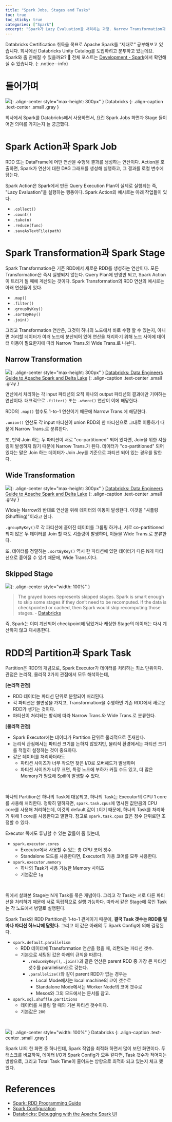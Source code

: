 ```yaml
---
title: "Spark Jobs, Stages and Tasks"
toc: true
toc_sticky: true
categories: ["Spark"]
excerpt: "Spark가 Lazy Evaluation을 처리하는 과정. Narrow Transformation과 Wide Transformation. RDD Partition과 Spark Task에 대해."
---
```


Databricks Certification 취득을 목표로 Apache Spark를 “제대로” 공부해보고 있습니다. 회사에선 Databricks Unity Catalog를 도입하려고 분투하고 있는데요. Spark와 좀 친해질 수 있을까요? 🎇 전체 포스트는 [Development - Spark](/topic/development#apache-spark)에서 확인해실 수 있습니다.
{: .notice--info}

# 들어가며

![](/images/development/spark/databricks-spark-jobs.png){: .align-center style="max-height: 300px" }
Databricks
{: .align-caption .text-center .small .gray }

회사에서 Spark를 Databricks에서 사용하면서, 요런 Spark Jobs 화면과 Stage 들이 어떤 의미를 가지는지 늘 궁금했다.


# Spark Action과 Spark Job

RDD 또는 DataFrame에 어떤 연산을 수행해 결과를 생성하는 연산이다. Action을 호출하면, Spark가 연산에 대한 DAG 그래프를 생성해 실행하고, 그 결과를 로컬 변수에 담는다.

Spark Action은 Spark에서 만든 Query Execution Plan이 실제로 실행되는 즉, "Lazy Evaluation"을 실행하는 행동이다. Spark Action의 예시로는 아래 작업들이 있다.

- `.collect()`
- `.count()`
- `.take(n)`
- `.reduce(func)`
- `.saveAsTextFile(path)`

# Spark Transformation과 Spark Stage

Spark Transformation은 기존 RDD에서 새로운 RDD를 생성하는 연산이다. 모든 Transformation은 즉시 실행되지 않는다. Query Plan에 반영만 되고, Spark Action이 트리거 될 때에 계산되는 것이다. Spark Transformation의 RDD 연산의 예시로는 아래 연산들이 있다.

- `.map()`
- `.filter()`
- `.groupByKey()`
- `.sortByKey()`
- `.join()`

그리고 Transformation 연산은, 그것이 하나의 노드에서 바로 수행 할 수 있는지, 아니면 처리할 데이터가 여러 노드에 분산되어 있어 연산을 처리하기 위해 노드 사이에 데이터 이동이 필요한지에 따라 Narrow Trans.와 Wide Trans.로 나뉜다.

## Narrow Transformation

![](/images/development/spark/narrow-transformation.png){: .align-center style="max-height: 300px" }
[Databricks: Data Engineers Guide to Apache Spark and Delta Lake](https://www.databricks.com/resources/ebook/the-data-engineers-guide-to-apache-spark-and-delta-lake)
{: .align-caption .text-center .small .gray }

연산에서 처리하는 각 input 파티션의 오직 하나의 output 파티션의 결과에만 기여하는 연산이다. 대표적으로 `.filter()` 또는 `.where()` 연산이 이에 해당한다.

RDD의 `.map()` 함수도 1-to-1 연산이기 때문에 Narrow Trans.에 해당한다.

`.union()` 연산도 각 input 파티션이 union RDD의 한 파티션으로 그대로 이동하기 때문에 Narrow Trans.로 분류한다.

또, 만약 Join 하는 두 파티션이 서로 "co-partitioned" 되어 있다면, Join을 위한 셔플링이 발생하지 않기 때문에 Narrow Trans.가 된다. 데이터가 "co-partitioned" 되어 있다는 말은 Join 하는 데이터가 Join Jey를 기준으로 파티션 되어 있는 경우를 말한다.

## Wide Transformation

![](/images/development/spark/wide-transformation.png){: .align-center style="max-height: 300px" }
[Databricks: Data Engineers Guide to Apache Spark and Delta Lake](https://www.databricks.com/resources/ebook/the-data-engineers-guide-to-apache-spark-and-delta-lake)
{: .align-caption .text-center .small .gray }

Wide는 Narrow와 반대로 연산을 위해 데이터의 이동이 발생한다. 이것을 "셔플링(Shuffling)"이라고 한다.

`.groupByKey()`로 각 파티션에 흩어진 데이터를 그룹핑 하거나, 서로 co-partitioned 되지 않은 두 데이터를 Join 할 때도 셔플링이 발생하며, 이들을 Wide Trans.로 분류한다.

또, 데이터를 정렬하는 `.sortByKey()` 역시 한 파티션에 있던 데이터가 다른 N개 파티션으로 흩어질 수 있기 때문에, Wide Trans.이다.

## Skipped Stage

![](/images/development/spark/skipped-stage.png){: .align-center style="width: 100%" }

> The grayed boxes represents skipped stages. Spark is smart enough to skip some stages if they don’t need to be recomputed. If the data is checkpointed or cached, then Spark would skip recomputing those stages. - [Databricks](https://docs.databricks.com/en/compute/troubleshooting/debugging-spark-ui.html)

즉, Spark는 이미 계산되어 checkpoint에 담았거나 캐싱한 Stage의 데이터는 다시 계산하지 않고 재사용한다.


# RDD의 Partition과 Spark Task

Partition은 RDD의 개념으로, Spark Executor가 데이터를 처리하는 최소 단위이다. 관점은 논리적, 물리적 2가지 관점에서 모두 해석하는데,

**[논리적 관점]**
- RDD 데이터는 파티션 단위로 분할되어 처리된다.
- 각 파티션은 불변성을 가지고, Transformation을 수행하면 기존 RDD에서 새로운 RDD가 생기는 것이다.
- 파티션이 처리되는 방식에 따라 Narrow Trans.와 Wide Trans.로 분류한다.

**[물리적 관점]**
- Spark Executor에는 데이터가 Partition 단위로 물리적으로 존재한다.
- 논리적 관점에서는 파티션 크기를 논하지 않았지만, 물리적 환경에서는 파티션 크기를 적절히 설정하는 것이 중요하다.
- 같은 데이터를 처리하더라도
  - 파티션 사이즈가 너무 작으면 잦은 I/O로 오버헤드가 발생하며
  - 파티션 사이즈가 너무 크면, 특정 노드에 부하가 커질 수도 있고, 더 많은 Memory가 필요해 Spill이 발생할 수 있다.

<br/>

하나의 Partition은 하나의 Task에 대응되고, 하나의 Task는 Executor의 CPU 1 core를 사용해 처리한다. 정확히 말하자면, `spark.task.cpus`에 명시된 값만큼의 CPU core를 사용해 처리하는데, 이것의 default 값이 `1`이기 때문에, 하나의 Task를 처리하기 위해 1 core를 사용한다고 말한다. 참고로 `spark.task.cpus` 값은 정수 단위로만 조정할 수 있다.

Executor 쪽에도 튜닝할 수 있는 값들이 좀 있는데,

- `spark.executor.cores`
  - Executor에서 사용할 수 있는 총 CPU 코어 갯수.
  - Standalone 모드를 사용한다면, Executor의 가용 코어를 모두 사용한다.
- `spark.executor.memory`
  - 하나의 Task가 사용 가능한 Memory 사이즈
  - 기본값은 `1g`

<br/>

위에서 살펴본 Stage는 N개 Task를 묶은 개념이다. 그리고 각 Task는 서로 다른 파티션을 처리하기 때문에 서로 독립적으로 실행 가능하다. 따라서 같은 Stage에 묶인 Task는 각 노드에서 병렬로 실행된다.

Spark Task와 RDD Partition은 1-to-1 관계이기 때문에, **결국 Task 갯수는 RDD를 얼마나 파티션 하느냐에 달렸다.** 그리고 이 값은 아래의 두 Spark Config에 의해 결정된다.

- `spark.default.parallelism`
  - RDD 데이터에 Transformation 연산을 했을 때, 리턴되는 파티션 갯수.
  - 기본으로 세팅된 값은 아래의 규칙을 따른다.
    - `.reduceByKey()`, `.join()`과 같은 연산은 parent RDD 중 가장 큰 파티션 갯수를 parallelism으로 갖는다.
    - `.parallelize()`와 같이 parent RDD가 없는 경우는
      - Local Mode에서는 local machine의 코어 갯수로
      - Standalone Mode에서는 Worker Node의 코어 갯수로
      - Mesos와 그외 모드에서는 문서를 참고.
- `spark.sql.shuffle.partitions`
  - 데이터를 셔플링 할 때의 기본 파티션 갯수이다.
  - 기본값은 `200`

<br/>

![](/images/development/spark/spark-ui-executors.png){: .align-center style="width: 100%" }
Databricks
{: .align-caption .text-center .small .gray }

Spark UI의 한 화면 중 하나인데, Spark 작업을 최적화 하면서 많이 보던 화면이다. 두 태스크를 비교하여, 데이터 I/O과 Spark Config가 모두 같다면, Task 갯수가 적어지는 방향으로, 그리고 Total Task Time이 줄어드는 방향으로 최적화 되고 있는지 체크 했었다.

# References

- [Spark: RDD Programming Guide](https://spark.apache.org/docs/latest/rdd-programming-guide.html)
- [Spark Configuration](https://spark.apache.org/docs/latest/configuration.html)
- [Databricks: Debugging with the Apache Spark UI](https://docs.databricks.com/en/compute/troubleshooting/debugging-spark-ui.html)